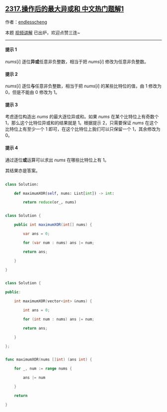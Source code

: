 ## [2317.操作后的最大异或和 中文热门题解1](https://leetcode.cn/problems/maximum-xor-after-operations/solutions/100000/yi-bu-bu-tis-by-endlesscheng-89kw)

作者：[endlesscheng](https://leetcode.cn/u/endlesscheng)

本题 [视频讲解](https://www.bilibili.com/video/BV143411w7Wx) 已出炉，欢迎点赞三连~

---

#### 提示 1

$\textit{nums}[i]$ 逐位**异或**任意非负整数，相当于把 $\textit{nums}[i]$ 修改为任意非负整数。

#### 提示 2

$\textit{nums}[i]$ 逐位**与**任意非负整数，相当于把 $\textit{nums}[i]$ 的某些比特位的值，由 $1$ 修改为 $0$，但是不能由 $0$ 修改为 $1$。

#### 提示 3

考虑逐位构造出 $\textit{nums}$ 的最大逐位异或和。如果 $\textit{nums}$ 在某个比特位上有奇数个 $1$，那么这个比特位异或和的结果就是 $1$。根据提示 2，只需要保证 $\textit{nums}$ 在这个比特位上有至少一个 $1$ 即可，在这个比特位上我们可以只保留一个 $1$，其余修改为 $0$。

#### 提示 4

通过逐位**或**运算可以求出 $\textit{nums}$ 在哪些比特位上有 $1$。

其结果亦是答案。

```py [sol1-Python3]
class Solution:
    def maximumXOR(self, nums: List[int]) -> int:
        return reduce(or_, nums)
```

```java [sol1-Java]
class Solution {
    public int maximumXOR(int[] nums) {
        var ans = 0;
        for (var num : nums) ans |= num;
        return ans;
    }
}
```

```cpp [sol1-C++]
class Solution {
public:
    int maximumXOR(vector<int> &nums) {
        int ans = 0;
        for (int num : nums) ans |= num;
        return ans;
    }
};
```

```go [sol1-Go]
func maximumXOR(nums []int) (ans int) {
	for _, num := range nums {
		ans |= num
	}
	return
}
```

